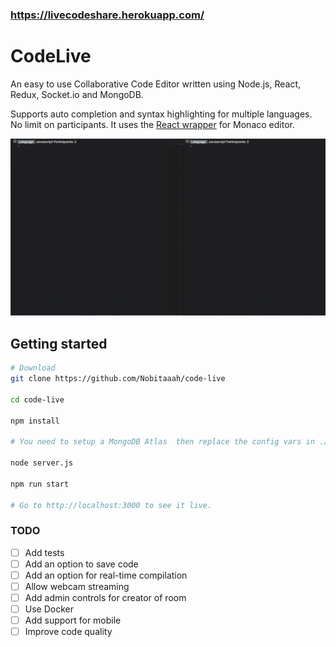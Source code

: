 ### https://livecodeshare.herokuapp.com/

# CodeLive

An easy to use Collaborative Code Editor written using Node.js, React, Redux, Socket.io and MongoDB.

Supports auto completion and syntax highlighting for multiple languages. No limit on participants. It uses the [React wrapper](https://github.com/suren-atoyan/monaco-react#readme) for Monaco editor.

![image](https://github.com/Nobitaaah/code-live/blob/master/src/components/mainpage/codeShare.gif)

## Getting started

```bash
# Download
git clone https://github.com/Nobitaaah/code-live

cd code-live

npm install

# You need to setup a MongoDB Atlas  then replace the config vars in ./config.

node server.js

npm run start

# Go to http://localhost:3000 to see it live.
```
### TODO

- [ ] Add tests
- [ ] Add an option to save code
- [ ] Add an option for real-time compilation
- [ ] Allow webcam streaming
- [ ] Add admin controls for creator of room
- [ ] Use Docker
- [ ] Add support for mobile
- [ ] Improve code quality
